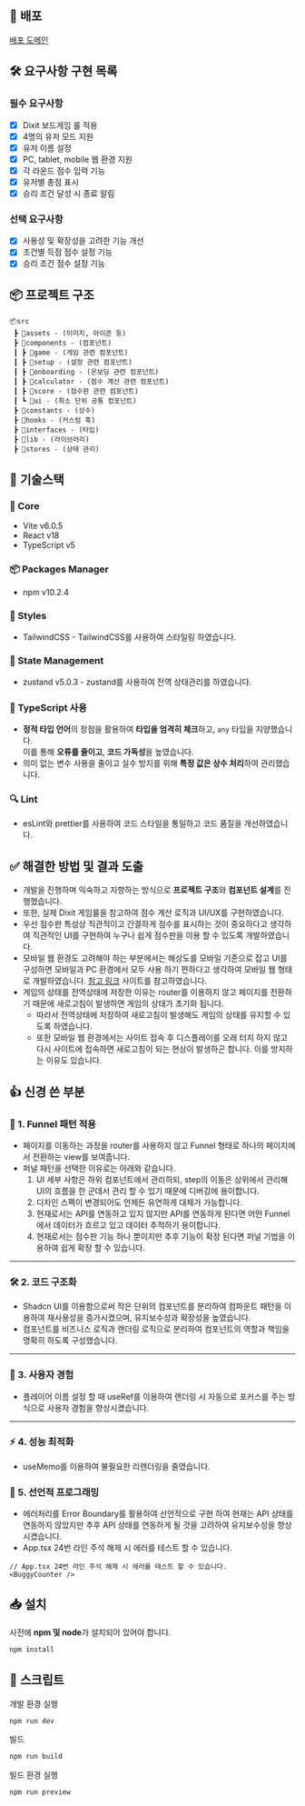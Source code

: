 ## 🛜 배포

<a href="https://dixit-tan.vercel.app/" target="_blank">배포 도메인</a>

## 🛠 요구사항 구현 목록

### 필수 요구사항

- [x] Dixit 보드게임 룰 적용
- [x] 4명의 유저 모드 지원
- [x] 유저 이름 설정
- [x] PC, tablet, mobile 웹 환경 지원
- [x] 각 라운드 점수 입력 기능
- [x] 유저별 총점 표시
- [x] 승리 조건 달성 시 종료 알림

### 선택 요구사항

- [x] 사용성 및 확장성을 고려한 기능 개선
- [x] 조건별 득점 점수 설정 기능
- [x] 승리 조건 점수 설정 기능

## 📦 프로젝트 구조

```
📦src
 ┣ 📂assets - (이미지, 아이콘 등)
 ┣ 📂components - (컴포넌트)
 ┃ ┣ 📂game - (게임 관련 컴포넌트)
 ┃ ┣ 📂setup - (설정 관련 컴포넌트)
 ┃ ┣ 📂onboarding - (온보딩 관련 컴포넌트)
 ┃ ┣ 📂calculator - (점수 계산 관련 컴포넌트)
 ┃ ┣ 📂score - (점수판 관련 컴포넌트)
 ┃ ┗ 📂ui - (최소 단위 공통 컴포넌트)
 ┣ 📂constants - (상수)
 ┣ 📂hooks - (커스텀 훅)
 ┣ 📂interfaces - (타입)
 ┣ 📂lib - (라이브러리)
 ┣ 📂stores - (상태 관리)
```

## 📒 기술스택

### 🔧 Core

- Vite v6.0.5
- React v18
- TypeScript v5

### 📦 Packages Manager

- npm v10.2.4

### 🎨 Styles

- TailwindCSS - TailwindCSS를 사용하여 스타일링 하였습니다.

### 🔄 State Management

- zustand v5.0.3 - zustand를 사용하여 전역 상태관리를 하였습니다.

### 📘 TypeScript 사용

- **정적 타입 언어**의 장점을 활용하여 **타입을 엄격히 체크**하고, `any` 타입을 지양했습니다.  
  이를 통해 **오류를 줄이고**, **코드 가독성**을 높였습니다.
- 의미 없는 변수 사용을 줄이고 실수 방지를 위해 **특정 값은 상수 처리**하여 관리했습니다.

### 🔍 Lint

- esLint와 prettier를 사용하여 코드 스타일을 통일하고 코드 품질을 개선하였습니다.

## ✅ 해결한 방법 및 결과 도출

- 개발을 진행하며 익숙하고 지향하는 방식으로 **프로젝트 구조**와 **컴포넌트 설계**를 진행했습니다.  
- 또한, 실제 Dixit 게임룰을 참고하여 점수 계산 로직과 UI/UX를 구현하였습니다.
- 우선 점수판 특성상 직관적이고 간결하게 점수를 표시하는 것이 중요하다고 생각하여 직관적인 UI를 구현하여 누구나 쉽게 점수판을 이용 할 수 있도록 개발하였습니다.
- 모바일 웹 환경도 고려해야 하는 부분에서는 해상도를 모바일 기준으로 잡고 UI를 구성하면 모바일과 PC 환경에서 모두 사용 하기 편하다고 생각하여 모바일 웹 형태로 개발하였습니다.
<a href="https://app.catchtable.co.kr/" target="_blank">참고 링크</a> 사이트를 참고하였습니다.
- 게임의 상태를 전역상태에 저장한 이유는 router를 이용하지 않고 페이지를 전환하기 때문에 새로고침이 발생하면 게임의 상태가 초기화 됩니다. 
  - 따라서 전역상태에 저장하여 새로고침이 발생해도 게임의 상태를 유지할 수 있도록 하였습니다.
  - 또한 모바일 웹 환경에서는 사이트 접속 후 디스플레이를 오래 터치 하지 않고 다시 사이트에 접속하면 새로고침이 되는 현상이 발생하곤 합니다. 이를 방지하는 이유도 있습니다.


## 👍 신경 쓴 부분

### 🚀 1. Funnel 패턴 적용

- 페이지를 이동하는 과정을 router를 사용하지 않고 Funnel 형태로 하나의 페이지에서 전환하는 view를 보여줍니다.
- 퍼널 패턴을 선택한 이유로는 아래와 같습니다.
  1. UI 세부 사항은 하위 컴포넌트에서 관리하되, step의 이동은 상위에서 관리해 UI의 흐름을 한 군데서 관리 할 수 있기 때문에 디버깅에 용이합니다.
  2. 디자인 스펙이 변경되어도 언제든 유연하게 대체가 가능합니다.
  3. 현재로서는 API를 연동하고 있지 않지만 API를 연동하게 된다면 어떤 Funnel에서 데이터가 흐르고 있고 데이터 추적하기 용이합니다.
  4. 현재로서는 점수판 기능 하나 뿐이지만 추후 기능이 확장 된다면 퍼널 기법을 이용하여 쉽게 확장 할 수 있습니다.

---

### 🛠 2. 코드 구조화

- Shadcn UI를 이용함으로써 작은 단위의 컴포넌트를 분리하여 컴파운트 패턴을 이용하여 재사용성을 증가시켰으며, 유지보수성과 확장성을 높였습니다.
- 컴포넌트를 비즈니스 로직과 랜더링 로직으로 분리하여 컴포넌트의 역할과 책임을 명확히 하도록 구성했습니다.

---

### 👥 3. **사용자 경험**

- 플레이어 이름 설정 할 때 useRef를 이용하여 랜더링 시 자동으로 포커스를 주는 방식으로 사용자 경험을 향상시켰습니다.

---

### ⚡ 4. **성능 최적화**

- useMemo를 이용하여 불필요한 리렌더링을 줄였습니다.

### 🎯 5. 선언적 프로그래밍

- 에러처리를 Error Boundary를 활용하여 선언적으로 구현 하여 현재는 API 상태를 연동하지 않았지만 추후 API 상태를 연동하게 될 것을 고려하여 유지보수성을 향상시켰습니다.
- App.tsx 24번 라인 주석 해제 시 에러를 테스트 할 수 있습니다.

```tsx
// App.tsx 24번 라인 주석 해제 시 에러를 테스트 할 수 있습니다.
<BuggyCounter />
```

## 📥 설치

사전에 **npm 및 node**가 설치되어 있어야 합니다.

```bash
npm install
```

## 🚀 스크립트

개발 환경 실행

```bash
npm run dev
```

빌드

```bash
npm run build
```

빌드 환경 실행

```bash
npm run preview
```
